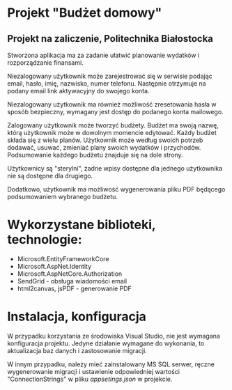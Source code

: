 # Projekt "Budżet domowy"
## Projekt na zaliczenie, Politechnika Białostocka

Stworzona aplikacja ma za zadanie ułatwić planowanie wydatków i rozporządzanie finansami.

Niezalogowany użytkownik może zarejestrować się w serwisie podając email, hasło, imię, nazwisko, numer telefonu. Następnie otrzymuje na podany email link aktywacyjny do swojego konta.

Niezalogowany użytkownik ma również możliwość zresetowania hasła w sposób bezpieczny, wymagany jest dostęp do podanego konta mailowego.

Zalogowany użytkownik może tworzyć budżety. Budżet ma swoją nazwę, którą użytkownik może w dowolnym momencie edytować. Każdy budżet składa się z wielu planów. Użytkownik może według swoich potrzeb dodawać, usuwać, zmieniać plany swoich wydatków i przychodów. Podsumowanie każdego budżetu znajduje się na dole strony.

Użytkownicy są "sterylni", żadne wpisy dostępne dla jednego użytkownika nie są dostępne dla drugiego.

Dodatkowo, użytkownik ma możliwość wygenerowania pliku PDF będącego podsumowaniem wybranego budżetu.

##
# Wykorzystane biblioteki, technologie:

- Microsoft.EntityFrameworkCore
- Microsoft.AspNet.Identity
- Microsoft.AspNetCore.Authorization
- SendGrid - obsługa wiadomości email
- html2canvas, jsPDF - generowanie PDF

##
# Instalacja, konfiguracja

W przypadku korzystania ze środowiska Visual Studio, nie jest wymagana konfiguracja projektu. Jedyne działanie wymagane do wykonania, to aktualizacja baz danych i zastosowanie migracji.

W innym przypadku, należy mieć zainstalowany MS SQL serwer, ręczne wygenerowanie migracji i ustawienie odpowiedniej wartości "ConnectionStrings" w pliku *appsetings.json* w projekcie.